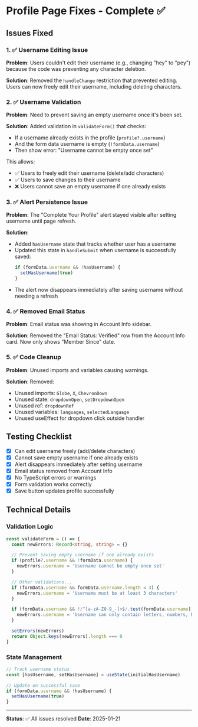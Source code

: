 # Profile Page Fixes - Complete ✅

## Issues Fixed

### 1. ✅ Username Editing Issue
**Problem**: Users couldn't edit their username (e.g., changing "hey" to "pey") because the code was preventing any character deletion.

**Solution**: Removed the `handleChange` restriction that prevented editing. Users can now freely edit their username, including deleting characters.

### 2. ✅ Username Validation
**Problem**: Need to prevent saving an empty username once it's been set.

**Solution**: Added validation in `validateForm()` that checks:
- If a username already exists in the profile (`profile?.username`)
- And the form data username is empty (`!formData.username`)
- Then show error: "Username cannot be empty once set"

This allows:
- ✅ Users to freely edit their username (delete/add characters)
- ✅ Users to save changes to their username
- ❌ Users cannot save an empty username if one already exists

### 3. ✅ Alert Persistence Issue
**Problem**: The "Complete Your Profile" alert stayed visible after setting username until page refresh.

**Solution**: 
- Added `hasUsername` state that tracks whether user has a username
- Updated this state in `handleSubmit` when username is successfully saved:
  ```typescript
  if (formData.username && !hasUsername) {
    setHasUsername(true)
  }
  ```
- The alert now disappears immediately after saving username without needing a refresh

### 4. ✅ Removed Email Status
**Problem**: Email status was showing in Account Info sidebar.

**Solution**: Removed the "Email Status: Verified" row from the Account Info card. Now only shows "Member Since" date.

### 5. ✅ Code Cleanup
**Problem**: Unused imports and variables causing warnings.

**Solution**: Removed:
- Unused imports: `Globe`, `X`, `ChevronDown`
- Unused state: `dropdownOpen`, `setDropdownOpen`
- Unused ref: `dropdownRef`
- Unused variables: `languages`, `selectedLanguage`
- Unused useEffect for dropdown click outside handler

## Testing Checklist

- [x] Can edit username freely (add/delete characters)
- [x] Cannot save empty username if one already exists
- [x] Alert disappears immediately after setting username
- [x] Email status removed from Account Info
- [x] No TypeScript errors or warnings
- [x] Form validation works correctly
- [x] Save button updates profile successfully

## Technical Details

### Validation Logic
```typescript
const validateForm = () => {
  const newErrors: Record<string, string> = {}

  // Prevent saving empty username if one already exists
  if (profile?.username && !formData.username) {
    newErrors.username = 'Username cannot be empty once set'
  }

  // Other validations...
  if (formData.username && formData.username.length < 3) {
    newErrors.username = 'Username must be at least 3 characters'
  }

  if (formData.username && !/^[a-zA-Z0-9_-]+$/.test(formData.username)) {
    newErrors.username = 'Username can only contain letters, numbers, hyphens, and underscores'
  }

  setErrors(newErrors)
  return Object.keys(newErrors).length === 0
}
```

### State Management
```typescript
// Track username status
const [hasUsername, setHasUsername] = useState(initialHasUsername)

// Update on successful save
if (formData.username && !hasUsername) {
  setHasUsername(true)
}
```

---

**Status**: ✅ All issues resolved
**Date**: 2025-01-21
